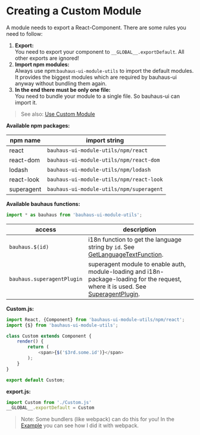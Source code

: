 # Creating a Custom Module
A module needs to export a React-Component. There are some rules you need to follow:

1. **Export:**  
You need to export your component to `__GLOBAL__.exportDefault`. All other exports are ignored!
2. **Import npm modules:**  
Always use npm:`bauhaus-ui-module-utils` to import the default modules. It provides the biggest modules which are required by bauhaus-ui anyway without bundling them again.
3. **In the end there must be only one file:**  
You need to bundle your module to a single file. So bauhaus-ui can import it.

> See also: [Use Custom Module](UseCustomModule.md)

**Available npm packages:**

npm name   | import string
---------- | ----------------------------------------
react      | `bauhaus-ui-module-utils/npm/react`
react-dom  | `bauhaus-ui-module-utils/npm/react-dom`
lodash     | `bauhaus-ui-module-utils/npm/lodash`
react-look | `bauhaus-ui-module-utils/npm/react-look`
superagent | `bauhaus-ui-module-utils/npm/superagent`

**Available bauhaus functions:**

```js
import * as bauhaus from 'bauhaus-ui-module-utils';
```

access                     | description
-------------------------- | -----------------------------------------------------------------------------------------------------------
`bauhaus.$(id)`            | i18n function to get the language string by `id`. See [GetLanguageTextFunction](GetLanguageTextFunction.md).
`bauhaus.superagentPlugin` | superagent module to enable auth, module-loading and i18n-package-loading for the request, where it is used. See [SuperagentPlugin](SuperagentPlugin.md).


**Custom.js:**
```js
import React, {Component} from 'bauhaus-ui-module-utils/npm/react';
import {$} from 'bauhaus-ui-module-utils';

class Custom extends Component {
    render() {
        return (
            <span>{$('$3rd.some.id')}</span>
        );
    }
}

export default Custom;
```

**export.js:**

```js
import Custom from './Custom.js'
__GLOBAL__.exportDefault = Custom
```

> Note: Some bundlers (like webpack) can do this for you! In the [Example](TODO) you can see how I did it with webpack.
